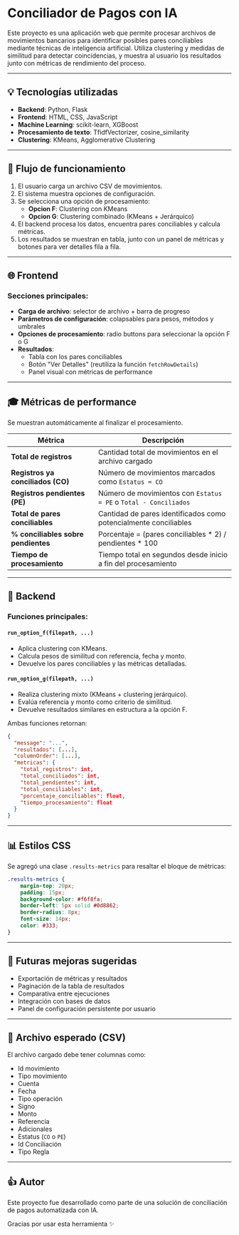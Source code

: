 # Conciliador de Pagos con IA

Este proyecto es una aplicación web que permite procesar archivos de movimientos bancarios para identificar posibles pares conciliables mediante técnicas de inteligencia artificial. Utiliza clustering y medidas de similitud para detectar coincidencias, y muestra al usuario los resultados junto con métricas de rendimiento del proceso.

---

## 💡 Tecnologías utilizadas

- **Backend**: Python, Flask
- **Frontend**: HTML, CSS, JavaScript
- **Machine Learning**: scikit-learn, XGBoost
- **Procesamiento de texto**: TfidfVectorizer, cosine_similarity
- **Clustering**: KMeans, Agglomerative Clustering

---

## 🔄 Flujo de funcionamiento

1. El usuario carga un archivo CSV de movimientos.
2. El sistema muestra opciones de configuración.
3. Se selecciona una opción de procesamiento:
   - **Opcion F**: Clustering con KMeans
   - **Opcion G**: Clustering combinado (KMeans + Jerárquico)
4. El backend procesa los datos, encuentra pares conciliables y calcula métricas.
5. Los resultados se muestran en tabla, junto con un panel de métricas y botones para ver detalles fila a fila.

---

## 🌐 Frontend

### Secciones principales:
- **Carga de archivo**: selector de archivo + barra de progreso
- **Parámetros de configuración**: colapsables para pesos, métodos y umbrales
- **Opciones de procesamiento**: radio buttons para seleccionar la opción F o G
- **Resultados**:
  - Tabla con los pares conciliables
  - Botón "Ver Detalles" (reutiliza la función `fetchRowDetails`)
  - Panel visual con métricas de performance

---

## 🎓 Métricas de performance

Se muestran automáticamente al finalizar el procesamiento.

| Métrica                               | Descripción                                                                 |
|---------------------------------------|-----------------------------------------------------------------------------|
| **Total de registros**                | Cantidad total de movimientos en el archivo cargado                        |
| **Registros ya conciliados (CO)**     | Número de movimientos marcados como `Estatus = CO`                        |
| **Registros pendientes (PE)**         | Número de movimientos con `Estatus = PE` o `Total - Conciliados`          |
| **Total de pares conciliables**       | Cantidad de pares identificados como potencialmente conciliables           |
| **% conciliables sobre pendientes**   | Porcentaje = (pares conciliables * 2) / pendientes * 100                   |
| **Tiempo de procesamiento**           | Tiempo total en segundos desde inicio a fin del procesamiento              |

---

## 📁 Backend

### Funciones principales:

#### `run_option_f(filepath, ...)`
- Aplica clustering con KMeans.
- Calcula pesos de similitud con referencia, fecha y monto.
- Devuelve los pares conciliables y las métricas detalladas.

#### `run_option_g(filepath, ...)`
- Realiza clustering mixto (KMeans + clustering jerárquico).
- Evalúa referencia y monto como criterio de similitud.
- Devuelve resultados similares en estructura a la opción F.

Ambas funciones retornan:

```json
{
  "message": "...",
  "resultados": [...],
  "columnOrder": [...],
  "metricas": {
    "total_registros": int,
    "total_conciliados": int,
    "total_pendientes": int,
    "total_conciliables": int,
    "porcentaje_conciliables": float,
    "tiempo_procesamiento": float
  }
}
```

---

## 📊 Estilos CSS

Se agregó una clase `.results-metrics` para resaltar el bloque de métricas:

```css
.results-metrics {
    margin-top: 20px;
    padding: 15px;
    background-color: #f6f8fa;
    border-left: 5px solid #0d8862;
    border-radius: 8px;
    font-size: 14px;
    color: #333;
}
```

---

## 🚀 Futuras mejoras sugeridas

- Exportación de métricas y resultados
- Paginación de la tabla de resultados
- Comparativa entre ejecuciones
- Integración con bases de datos
- Panel de configuración persistente por usuario

---

## 📄 Archivo esperado (CSV)

El archivo cargado debe tener columnas como:
- Id movimiento
- Tipo movimiento
- Cuenta
- Fecha
- Tipo operación
- Signo
- Monto
- Referencia
- Adicionales
- Estatus (`CO` o `PE`)
- Id Conciliación
- Tipo Regla

---

## 👍 Autor

Este proyecto fue desarrollado como parte de una solución de conciliación de pagos automatizada con IA.

Gracias por usar esta herramienta ✨


